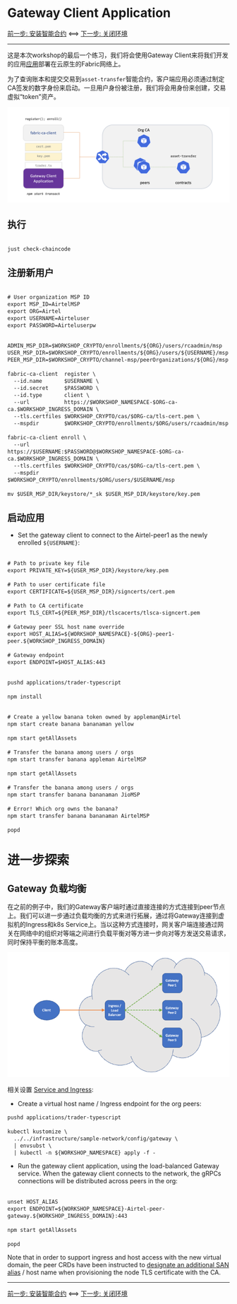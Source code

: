 # Gateway Client Application

[前一步: 安装智能合约](30-chaincode-zh.md) <==> [下一步: 关闭环境](90-teardown.md)

---
这是本次workshop的最后一个练习，我们将会使用Gateway Client来将我们开发的应用[应用](../ApplicationDev)部署在云原生的Fabric网络上。

为了查询账本和提交交易到`asset-transfer`智能合约，客户端应用必须通过制定CA签发的数字身份来启动。一旦用户身份被注册，我们将会用身份来创建，交易虚拟“token”资产。

![Gateway Client Application](../../docs/images/CloudReady/40-gateway-client-app.png)


## 执行

```shell

just check-chaincode

```


## 注册新用户

```shell

# User organization MSP ID
export MSP_ID=AirtelMSP        
export ORG=Airtel
export USERNAME=Airteluser
export PASSWORD=Airteluserpw

```

```shell

ADMIN_MSP_DIR=$WORKSHOP_CRYPTO/enrollments/${ORG}/users/rcaadmin/msp
USER_MSP_DIR=$WORKSHOP_CRYPTO/enrollments/${ORG}/users/${USERNAME}/msp
PEER_MSP_DIR=$WORKSHOP_CRYPTO/channel-msp/peerOrganizations/${ORG}/msp

fabric-ca-client  register \
  --id.name       $USERNAME \
  --id.secret     $PASSWORD \
  --id.type       client \
  --url           https://$WORKSHOP_NAMESPACE-$ORG-ca-ca.$WORKSHOP_INGRESS_DOMAIN \
  --tls.certfiles $WORKSHOP_CRYPTO/cas/$ORG-ca/tls-cert.pem \
  --mspdir        $WORKSHOP_CRYPTO/enrollments/$ORG/users/rcaadmin/msp

fabric-ca-client enroll \
  --url           https://$USERNAME:$PASSWORD@$WORKSHOP_NAMESPACE-$ORG-ca-ca.$WORKSHOP_INGRESS_DOMAIN \
  --tls.certfiles $WORKSHOP_CRYPTO/cas/$ORG-ca/tls-cert.pem \
  --mspdir        $WORKSHOP_CRYPTO/enrollments/$ORG/users/$USERNAME/msp

mv $USER_MSP_DIR/keystore/*_sk $USER_MSP_DIR/keystore/key.pem

```

## 启动应用

- Set the gateway client to connect to the Airtel-peer1 as the newly enrolled `${USERNAME}`:
```shell

# Path to private key file
export PRIVATE_KEY=${USER_MSP_DIR}/keystore/key.pem

# Path to user certificate file
export CERTIFICATE=${USER_MSP_DIR}/signcerts/cert.pem

# Path to CA certificate
export TLS_CERT=${PEER_MSP_DIR}/tlscacerts/tlsca-signcert.pem

# Gateway peer SSL host name override
export HOST_ALIAS=${WORKSHOP_NAMESPACE}-${ORG}-peer1-peer.${WORKSHOP_INGRESS_DOMAIN}

# Gateway endpoint
export ENDPOINT=$HOST_ALIAS:443

```

```shell

pushd applications/trader-typescript

npm install

```

```shell

# Create a yellow banana token owned by appleman@Airtel 
npm start create banana bananaman yellow

npm start getAllAssets

# Transfer the banana among users / orgs 
npm start transfer banana appleman AirtelMSP

npm start getAllAssets

# Transfer the banana among users / orgs 
npm start transfer banana bananaman JioMSP

# Error! Which org owns the banana? 
npm start transfer banana bananaman AirtelMSP

popd

```

# 进一步探索

## Gateway 负载均衡

在之前的例子中，我们的Gateway客户端时通过直接连接的方式连接到peer节点上。我们可以进一步通过负载均衡的方式来进行拓展，通过将Gateway连接到虚拟机的Ingress和k8s Service上。当以这种方式连接时，网关客户端连接通过网关在网络中的组织对等端之间进行负载平衡对等方进一步向对等方发送交易请求，同时保持平衡的账本高度。

![Fabric Gateway deployment](../images/ApplicationDev/fabric-gateway-deployment.png)

相关设置 [Service and Ingress](../../infrastructure/sample-network/config/gateway/Airtel-peer-gateway.yaml):


- Create a virtual host name / Ingress endpoint for the org peers: 
```shell
pushd applications/trader-typescript

kubectl kustomize \
  ../../infrastructure/sample-network/config/gateway \
  | envsubst \
  | kubectl -n ${WORKSHOP_NAMESPACE} apply -f -  

```

- Run the gateway client application, using the load-balanced Gateway service.  When the gateway client 
connects to the network, the gRPCs connections will be distributed across peers in the org:
```shell

unset HOST_ALIAS
export ENDPOINT=${WORKSHOP_NAMESPACE}-Airtel-peer-gateway.${WORKSHOP_INGRESS_DOMAIN}:443

npm start getAllAssets

popd
```

Note that in order to support ingress and host access with the new virtual domain, the peer 
CRDs have been instructed to [designate an additional SAN alias](../../infrastructure/sample-network/config/peers/Airtel-peer1.yaml#L69)
/ host name when provisioning the node TLS certificate with the CA.


---

[前一步: 安装智能合约](30-chaincode-zh.md) <==> [下一步: 关闭环境](90-teardown.md)
